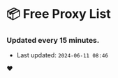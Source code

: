 # :package: Free Proxy List
### Updated every 15 minutes.

- Last updated: `2024-06-11 08:46`

:heart:
